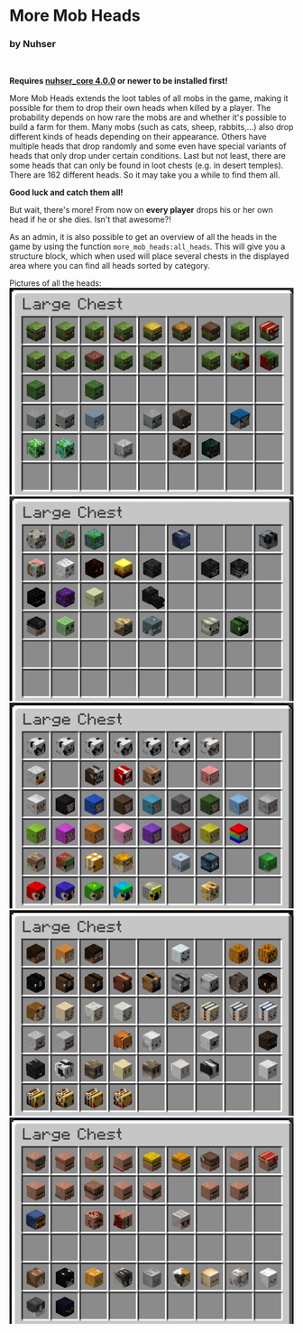# More Mob Heads
### by Nuhser
<br>

**Requires [nuhser_core 4.0.0](https://github.com/Nuhser/nuhser_core/releases "Nuhser_Core")  or newer to be installed first!**

More Mob Heads extends the loot tables of all mobs in the game, making it possible for them to drop their own heads when killed by a player. The probability depends on how rare the mobs are and whether it's possible to build a farm for them. Many mobs (such as cats, sheep, rabbits,...) also drop different kinds of heads depending on their appearance. Others have multiple heads that drop randomly and some even have special variants of heads that only drop under certain conditions. Last but not least, there are some heads that can only be found in loot chests (e.g. in desert temples).
There are 162 different heads. So it may take you a while to find them all.

**Good luck and catch them all!**

But wait, there's more! From now on **every player** drops his or her own head if he or she dies. Isn't that awesome?!

As an admin, it is also possible to get an overview of all the heads in the game by using the function `more_mob_heads:all_heads`. This will give you a structure block, which when used will place several chests in the displayed area where you can find all heads sorted by category.

Pictures of all the heads:
<br>
![Hostile Mobs 1](https://raw.githubusercontent.com/Nuhser/more_mob_heads/master/screenshots/hostile_mobs1.png)
![Hostile Mobs 2](https://raw.githubusercontent.com/Nuhser/more_mob_heads/master/screenshots/hostile_mobs2.png)
![Neutral & Passive Mobs 1](https://raw.githubusercontent.com/Nuhser/more_mob_heads/master/screenshots/neutral_and_passive_mobs1.png)
![Neutral & Passive Mobs 2](https://raw.githubusercontent.com/Nuhser/more_mob_heads/master/screenshots/neutral_and_passive_mobs2.png)
![Villagers & Village Mobs](https://raw.githubusercontent.com/Nuhser/more_mob_heads/master/screenshots/villager_and_village_mobs.png)
